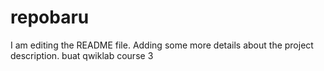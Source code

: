 # repobaru

I am editing the README file. Adding some more details about the project description.
buat qwiklab course 3
